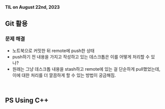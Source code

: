 **TIL on August 22nd, 2023**

## Git 활용
### 문제 해결
* 노트북으로 커밋한 뒤 remote에 push한 상태
* push하기 전 내용을 가지고 작성하고 있는 데스크톱은 이를 어떻게 처리할 수 있나?
* 원래는 그냥 데스크톱 내용을 stash하고 remote에 있는 걸 단순하게 pull했었는데, 이에 대한 처리를 더 깔끔하게 할 수 있는 방법이 궁금해짐.

<br>

## PS Using C++

